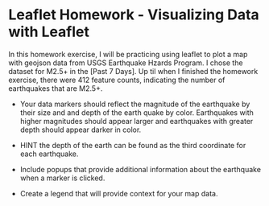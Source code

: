 # Leaflet Homework - Visualizing Data with Leaflet

In this homework exercise, I will be practicing using leaflet to plot a map with geojson data from USGS Earthquake Hzards Program. I chose the dataset for M2.5+ in the [Past 7 Days]. Up til when I finished the homework exercise, there were 412 feature counts, indicating the number of earthquakes that are M2.5+.

- Your data markers should reflect the magnitude of the earthquake by their size and and depth of the earth quake by color. Earthquakes with higher magnitudes should appear larger and earthquakes with greater depth should appear darker in color.

- HINT the depth of the earth can be found as the third coordinate for each earthquake.

- Include popups that provide additional information about the earthquake when a marker is clicked.

- Create a legend that will provide context for your map data.



